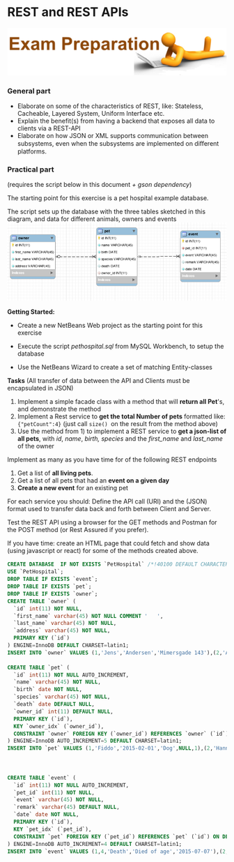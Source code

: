 # REST and REST APIs
![](../media/image4.png)

### General part
- Elaborate on some of the characteristics of REST, like: Stateless, Cacheable, Layered System, Uniform Interface etc.
- Explain the benefit(s) from having a backend that exposes all data to clients via a REST-API
- Elaborate on how JSON or XML supports communication between subsystems, even when the subsystems are implemented on diﬀerent platforms.

### Practical part 
(requires the script below in this document *+ gson
dependency*)

The starting point for this exercise is a pet hospital example database.

The script sets up the database with the three tables sketched in this
diagram, and data for different animals, owners and
events
![](../media/image2.png)

**Getting Started:**
- Create a new NetBeans Web project as the starting point for this exercise

- Execute the script *pethospital.sql* from MySQL Workbench, to setup the database

- Use the NetBeans Wizard to create a set of matching Entity-classes

**Tasks** (All transfer of data between the API and Clients must be encapsulated in JSON)

1.  Implement a simple facade class with a method that will **return all Pet**'s, and demonstrate the method
2.  Implement a Rest service to **get the total Number of pets** formatted like: `{"petCount":4}` (just call `size() `on the result from
    the method above)
3.  Use the method from 1) to implement a REST service to **get a json-list of all pets**, with *id*, *name*, *birth, species* and the
*first\_name* and *last\_name* of the owner

Implement as many as you have time for of the following REST endpoints
1.  Get a list of **all living pets**.
2.  Get a list of all pets that had an **event on a given day**
3.  **Create a new event** for an existing pet

For each service you should: Define the API call (URI) and the (JSON)
format used to transfer data back and forth between Client and Server.

Test the REST API using a browser for the GET methods and Postman for
the POST method (or Rest Assured if you prefer).

If you have time: create an HTML page that could fetch and show data
(using javascript or react) for some of the methods created above.

```sql
CREATE DATABASE  IF NOT EXISTS `PetHospital` /*!40100 DEFAULT CHARACTER SET latin1 */;
USE `PetHospital`;
DROP TABLE IF EXISTS `event`;
DROP TABLE IF EXISTS `pet`;
DROP TABLE IF EXISTS `owner`;
CREATE TABLE `owner` (
  `id` int(11) NOT NULL,
  `first_name` varchar(45) NOT NULL COMMENT '	',
  `last_name` varchar(45) NOT NULL,
  `address` varchar(45) NOT NULL,
  PRIMARY KEY (`id`)
) ENGINE=InnoDB DEFAULT CHARSET=latin1;
INSERT INTO `owner` VALUES (1,'Jens','Andersen','Mimersgade 143'),(2,'Arne','Hansen','Strandvejen 12'),(3,'Hanne','Jensen','Oluf Palmes Allé 98 1. th');

CREATE TABLE `pet` (
  `id` int(11) NOT NULL AUTO_INCREMENT,
  `name` varchar(45) NOT NULL,
  `birth` date NOT NULL,
  `species` varchar(45) NOT NULL,
  `death` date DEFAULT NULL,
  `owner_id` int(11) DEFAULT NULL,
  PRIMARY KEY (`id`),
  KEY `owner_idx` (`owner_id`),
  CONSTRAINT `owner` FOREIGN KEY (`owner_id`) REFERENCES `owner` (`id`) ON DELETE NO ACTION ON UPDATE NO ACTION
) ENGINE=InnoDB AUTO_INCREMENT=5 DEFAULT CHARSET=latin1;
INSERT INTO `pet` VALUES (1,'Fiddo','2015-02-01','Dog',NULL,1),(2,'Hannibal','2013-05-10','Dog',NULL,1),(3,'Elvis','2010-08-08','Cat',NULL,3),(4,'Sam','2012-01-05','Rabbit','2015-07-07',2);



CREATE TABLE `event` (
  `id` int(11) NOT NULL AUTO_INCREMENT,
  `pet_id` int(11) NOT NULL,
  `event` varchar(45) NOT NULL,
  `remark` varchar(45) DEFAULT NULL,
  `date` date NOT NULL,
  PRIMARY KEY (`id`),
  KEY `pet_idx` (`pet_id`),
  CONSTRAINT `pet` FOREIGN KEY (`pet_id`) REFERENCES `pet` (`id`) ON DELETE NO ACTION ON UPDATE NO ACTION
) ENGINE=InnoDB AUTO_INCREMENT=4 DEFAULT CHARSET=latin1;
INSERT INTO `event` VALUES (1,4,'Death','Died of age','2015-07-07'),(2,2,'Broken bone','Ribbs broken','2015-02-08'),(3,3,'Medicine','Antibiotics for wound on back leg','2015-03-10');
```